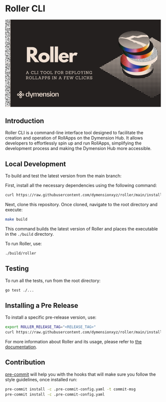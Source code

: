 # Roller CLI

![Roller CLI Logo](images/readme.png)

## Introduction

Roller CLI is a command-line interface tool designed to facilitate the creation
and operation of RollApps on the Dymension Hub.
It allows developers to effortlessly spin up and run RollApps, simplifying the
development process and making the Dymension Hub
more accessible.

## Local Development

To build and test the latest version from the main branch:

First, install all the necessary dependencies using the following command:

```bash
curl https://raw.githubusercontent.com/dymensionxyz/roller/main/install.sh | bash
```

Next, clone this repository. Once cloned, navigate to the root directory and execute:

```bash
make build
```

This command builds the latest version of Roller and places the executable
in the `./build` directory.

To run Roller, use:

```bash
./build/roller
```

## Testing

To run all the tests, run from the root directory:

```bash
go test ./...
```

## Installing a Pre Release

To install a specific pre-release version, use:

```bash
export ROLLER_RELEASE_TAG="<RELEASE_TAG>"
curl https://raw.githubusercontent.com/dymensionxyz/roller/main/install.sh | bash
```

For more information about Roller and its usage, please refer to [the documentation](https://docs.dymension.xyz/run/operate/overview).

## Contribution

[pre-commit](https://pre-commit.com/) will help you with the hooks that will make sure you follow the style guidelines, once installed
run:

```sh
pre-commit install -c .pre-commit-config.yaml -t commit-msg
pre-commit install -c .pre-commit-config.yaml
```
